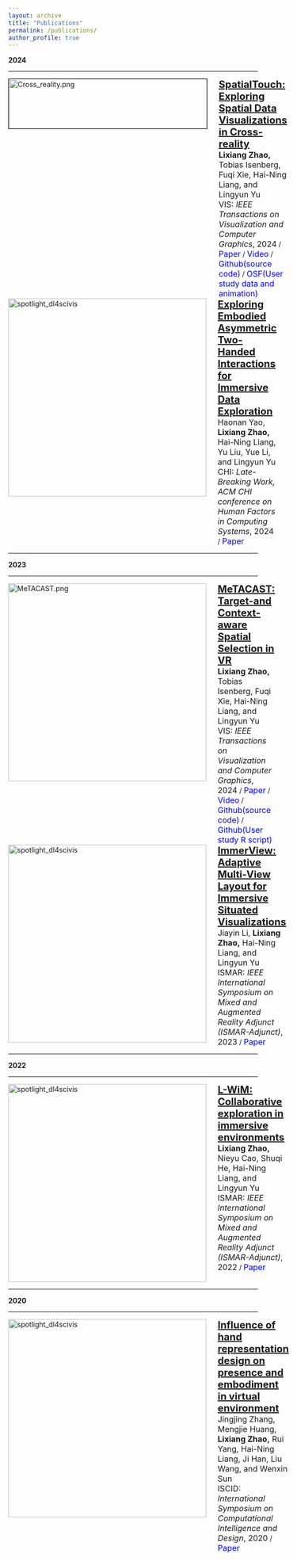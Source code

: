 ```yaml
---
layout: archive
title: "Publications"
permalink: /publications/
author_profile: true
---
```




<div class="Publications">

<b> 2024 </b> 
<hr>

<html lang="en">
<head>
<meta charset="UTF-8">
<meta name="viewport" content="width=device-width, initial-scale=1.0">
<title>Document</title>
<style>
  .container {
    display: flex;
    align-items: flex-start; /* 垂直对齐方式 */
  }
  .img {
    margin-right: 20px; /* 图片与文字之间的间距 */
  }
  .text {
    max-width: 600px; /* 文字容器的最大宽度 */
  }
  .title {
    font-size: 20px;
    font-weight: bold;
  }
  .authors, .venue, .tag {
    font-size: 16px;
  }
  .tag a {
    color: blue;
    text-decoration: none;
  }
  .tag a:hover {
    text-decoration: underline;
  }
</style>
</head>
<body>
<div class="container">
  <div class="img">
    <img class="img_responsive" src="https://LixiangZhao98.github.io/assets/Publications/Figures/Cross_reality.png" style="border:1px solid black; height:100px; width:400px;" alt="Cross_reality.png" align="left">
  </div>
  <div class="text">
    <div class="title"><a name="SpatialTouch" href="https://arxiv.org/abs/2407.14833">SpatialTouch: Exploring Spatial Data Visualizations in Cross-reality</a></div> 
    <div class="authors">
      <span class="author"><b>Lixiang Zhao,</b></span>
      <span class="author">Tobias Isenberg,</span>
      <span class="author">Fuqi Xie,</span>
      <span class="author">Hai-Ning Liang, and</span>
      <span class="author">Lingyun Yu</span>
    </div>
    <div>
      <span class="venue">VIS: <i>IEEE Transactions on Visualization and Computer Graphics</i>, 2024</span> /
      <span class="tag"><a href="https://arxiv.org/abs/2407.14833">Paper</a></span> /
      <span class="tag"><a href="https://www.youtube.com/watch?v=GUXvZKqg-7s">Video</a></span> /
      <span class="tag"><a href="https://github.com/LixiangZhao98/Cross-Reality-Environment-SpatialTouch">Github(source code)</a></span> /
      <span class="tag"><a href="https://osf.io/avxr9">OSF(User study data and animation)</a></span>
    </div>
  </div>
</div>
</body>
</html>



<html lang="en">
<head>
<meta charset="UTF-8">
<meta name="viewport" content="width=device-width, initial-scale=1.0">
<title>Document</title>
<style>
  .container {
    display: flex;
    align-items: flex-start; /* 垂直对齐方式 */
  }
  .img {
    margin-right: 20px; /* 图片与文字之间的间距 */
  }
  .text {
    max-width: 600px; /* 文字容器的最大宽度 */
  }
  .title {
    font-size: 20px;
    font-weight: bold;
  }
  .authors, .venue, .tag {
    font-size: 16px;
  }
  .tag a {
    color: blue;
    text-decoration: none;
  }
  .tag a:hover {
    text-decoration: underline;
  }
</style>
</head>
<body>
<div class="container">
  <div class="img"><img class="img_responsive" src="https://LixiangZhao98.github.io/assets/Publications/Figures/EEA.png" style="border:1px solid black height:100px;width:400px;" alt="spotlight_dl4scivis" align="left">
</div>
  <div class="text">
    <div class="title"><a name="EEA" href="https://dl.acm.org/doi/10.1145/3613905.3650777">Exploring Embodied Asymmetric Two-Handed Interactions for Immersive Data Exploration</a>
    </div> 
    <div class="authors">
	    <span class="author">Haonan Yao,</span>
	    <span class="author"><b>Lixiang Zhao,</b></span>
	    <span class="author">Hai-Ning Liang,</span>
	    <span class="author">Yu Liu,</span>
	    <span class="author">Yue Li, and</span>
	    <span class="author">Lingyun Yu</span>
    </div>
    <div>
                  <span class="venue">CHI: <i>Late-Breaking Work, ACM CHI conference on Human Factors in Computing Systems</i>, 2024</span> /
                  <span class="tag"><a href="https://LixiangZhao98.github.io/assets/Publications/Papers/EEA.pdf">Paper</a></span>
    </div>
  </div>
</div>
</body>
</html>


<hr>
<b> 2023 </b> 
<hr>
 
<html lang="en">
<head>
<meta charset="UTF-8">
<meta name="viewport" content="width=device-width, initial-scale=1.0">
<title>Document</title>
<style>
  .container {
    display: flex;
    align-items: flex-start; /* 垂直对齐方式 */
  }
  .img {
    margin-right: 20px; /* 图片与文字之间的间距 */
  }
  .text {
    max-width: 600px; /* 文字容器的最大宽度 */
  }
  .title {
    font-size: 20px;
    font-weight: bold;
  }
  .authors, .venue, .tag {
    font-size: 16px;
  }
  .tag a {
    color: blue;
    text-decoration: none;
  }
  .tag a:hover {
    text-decoration: underline;
  }
</style>
</head>
<body>
<div class="container">
<div class="img"><img class="img_responsive" src="https://LixiangZhao98.github.io/assets/Publications/Figures/MeTACAST.png" style="border:1px solid black height:100px;width:400px;" alt="MeTACAST.png" align="left">
</div>
  <div class="text">
    <div class="title"><a name="MeTACAST" href="https://ieeexplore.ieee.org/document/10292508/">MeTACAST: Target-and Context-aware Spatial Selection in VR</a>
    </div> 
    <div class="authors">
	    <span class="author"><b>Lixiang Zhao,</b></span>
	    <span class="author">Tobias Isenberg,</span>
	    <span class="author">Fuqi Xie,</span>
	    <span class="author">Hai-Ning Liang, and</span>
	    <span class="author">Lingyun Yu</span>
    </div>
    <div>
                  <span class="venue">VIS: <i>IEEE Transactions on Visualization and Computer Graphics</i>, 2024</span> /
                  <span class="tag"><a href="https://LixiangZhao98.github.io/assets/Publications/Papers/MeTACAST.pdf">Paper</a></span> /
	           <span class="tag"><a href="https://www.youtube.com/watch?v=R_WRfzgnOAM&t=1s">Video</a></span> /
	   	  <span class="tag"><a href="https://github.com/LixiangZhao98/MeTACAST">Github(source code)</a></span> /
	   	 <span class="tag"><a href="https://github.com/LixiangZhao98/MeTACAST-study">Github(User study R script)</a></span>
    </div>
  </div>
	</div>
</body>
</html>
	



<html lang="en">
<head>
<meta charset="UTF-8">
<meta name="viewport" content="width=device-width, initial-scale=1.0">
<title>Document</title>
<style>
  .container {
    display: flex;
    align-items: flex-start; /* 垂直对齐方式 */
  }
  .img {
    margin-right: 20px; /* 图片与文字之间的间距 */
  }
  .text {
    max-width: 600px; /* 文字容器的最大宽度 */
  }
  .title {
    font-size: 20px;
    font-weight: bold;
  }
  .authors, .venue, .tag {
    font-size: 16px;
  }
  .tag a {
    color: blue;
    text-decoration: none;
  }
  .tag a:hover {
    text-decoration: underline;
  }
</style>
</head>
<body>
<div class="container">
<div class="img"><img class="img_responsive" src="https://LixiangZhao98.github.io/assets/Publications/Figures/ImmerView.png" style="border:1px solid black height:100px;width:400px;" alt="spotlight_dl4scivis" align="left">
</div>
  <div class="text">
    <div class="title"><a name="ImmerView" href="https://ieeexplore.ieee.org/abstract/document/10322236">ImmerView: Adaptive Multi-View Layout for Immersive Situated Visualizations</a>
    </div> 
    <div class="authors">
	    <span class="author">Jiayin Li,</span>
	    <span class="author"><b>Lixiang Zhao,</b></span>
	    <span class="author">Hai-Ning Liang, and</span>
	    <span class="author">Lingyun Yu</span>
    </div>
    <div>
                  <span class="venue">ISMAR: <i>IEEE International Symposium on Mixed and Augmented Reality Adjunct (ISMAR-Adjunct)</i>, 2023</span> /
                  <span class="tag"><a href="https://LixiangZhao98.github.io/assets/Publications/Papers/ImmerView.pdf">Paper</a></span>
    </div>
  </div>
	</div>
</body>
</html>




<hr>
<b> 2022 </b> 
<hr>

<html lang="en">
<head>
<meta charset="UTF-8">
<meta name="viewport" content="width=device-width, initial-scale=1.0">
<title>Document</title>
<style>
  .container {
    display: flex;
    align-items: flex-start; /* 垂直对齐方式 */
  }
  .img {
    margin-right: 20px; /* 图片与文字之间的间距 */
  }
  .text {
    max-width: 600px; /* 文字容器的最大宽度 */
  }
  .title {
    font-size: 20px;
    font-weight: bold;
  }
  .authors, .venue, .tag {
    font-size: 16px;
  }
  .tag a {
    color: blue;
    text-decoration: none;
  }
  .tag a:hover {
    text-decoration: underline;
  }
</style>
</head>
<body>
<div class="container">
<div class="img"><img class="img_responsive" src="https://LixiangZhao98.github.io/assets/Publications/Figures/L_Wim.png" style="border:1px solid black height:100px;width:400px;" alt="spotlight_dl4scivis" align="left">
</div>
  <div class="text">
    <div class="title"><a name="L-Wim" href="https://ieeexplore.ieee.org/abstract/document/9974567">L-WiM: Collaborative exploration in immersive environments</a>
    </div> 
    <div class="authors">
	    <span class="author"><b>Lixiang Zhao,</b></span>
	    <span class="author">Nieyu Cao,</span>
	    <span class="author">Shuqi He,</span>
	    <span class="author">Hai-Ning Liang, and</span>
	    <span class="author">Lingyun Yu</span>
    </div>
    <div>
                  <span class="venue">ISMAR: <i>IEEE International Symposium on Mixed and Augmented Reality Adjunct (ISMAR-Adjunct)</i>, 2022</span> /
                  <span class="tag"><a href="https://LixiangZhao98.github.io/assets/Publications/Papers/LWim.pdf">Paper</a></span>
    </div>
  </div>
	</div>
</body>
</html>




<hr>

<b> 2020 </b> 

<hr>

<html lang="en">
<head>
<meta charset="UTF-8">
<meta name="viewport" content="width=device-width, initial-scale=1.0">
<title>Document</title>
<style>
  .container {
    display: flex;
    align-items: flex-start; /* 垂直对齐方式 */
  }
  .img {
    margin-right: 20px; /* 图片与文字之间的间距 */
  }
  .text {
    max-width: 600px; /* 文字容器的最大宽度 */
  }
  .title {
    font-size: 20px;
    font-weight: bold;
  }
  .authors, .venue, .tag {
    font-size: 16px;
  }
  .tag a {
    color: blue;
    text-decoration: none;
  }
  .tag a:hover {
    text-decoration: underline;
  }
</style>
</head>
<body>
<div class="container">
<div class="img"><img class="img_responsive" src="https://LixiangZhao98.github.io/assets/Publications/Figures/IHR.png" style="border:1px solid black height:100px;width:400px;" alt="spotlight_dl4scivis" align="left">
</div>
  <div class="text">
    <div class="title"><a name="IHR" href="https://ieeexplore.ieee.org/abstract/document/9325719">Influence of hand representation design on presence and embodiment in virtual environment</a>
    </div> 
    <div class="authors">
	    <span class="author">Jingjing Zhang,</span> 
	    <span class="author">Mengjie Huang,</span>
	    <span class="author"><b>Lixiang Zhao,</b></span>
     	    <span class="author">Rui Yang,</span>
	    <span class="author">Hai-Ning Liang,</span>
	    <span class="author">Ji Han,</span>
	    <span class="author">Liu Wang, and</span>
	    <span class="author">Wenxin Sun</span>
    </div>
    <div>
                  <span class="venue">ISCID: <i>International Symposium on Computational Intelligence and Design</i>, 2020</span> /
                  <span class="tag"><a href="https://LixiangZhao98.github.io/assets/Publications/Papers/IHR.pdf">Paper</a></span>
    </div>
  </div>
	</div>
</body>
</html>




  
 </div>
